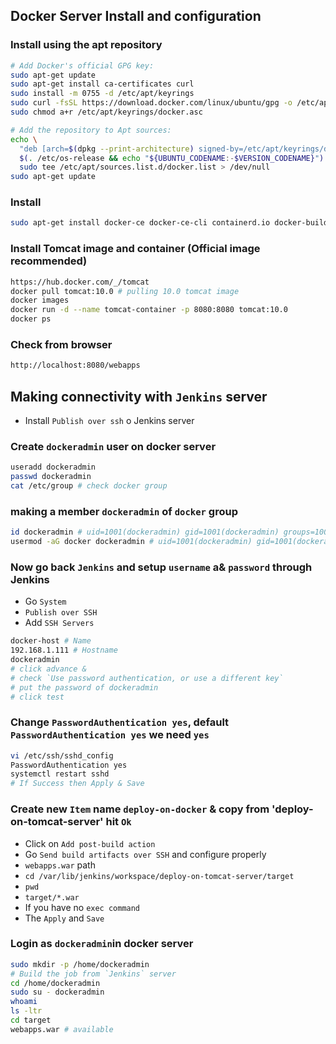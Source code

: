 ## Docker Server Install and configuration

### Install using the apt repository

```bash
# Add Docker's official GPG key:
sudo apt-get update
sudo apt-get install ca-certificates curl
sudo install -m 0755 -d /etc/apt/keyrings
sudo curl -fsSL https://download.docker.com/linux/ubuntu/gpg -o /etc/apt/keyrings/docker.asc
sudo chmod a+r /etc/apt/keyrings/docker.asc

# Add the repository to Apt sources:
echo \
  "deb [arch=$(dpkg --print-architecture) signed-by=/etc/apt/keyrings/docker.asc] https://download.docker.com/linux/ubuntu \
  $(. /etc/os-release && echo "${UBUNTU_CODENAME:-$VERSION_CODENAME}") stable" | \
  sudo tee /etc/apt/sources.list.d/docker.list > /dev/null
sudo apt-get update
```

### Install

```bash
sudo apt-get install docker-ce docker-ce-cli containerd.io docker-buildx-plugin docker-compose-plugin
```

### Install Tomcat image and container (Official image recommended)

```bash
https://hub.docker.com/_/tomcat
docker pull tomcat:10.0 # pulling 10.0 tomcat image
docker images
docker run -d --name tomcat-container -p 8080:8080 tomcat:10.0
docker ps
```

### Check from browser

```bash
http://localhost:8080/webapps
```

## Making connectivity with `Jenkins` server

- Install `Publish over ssh` o Jenkins server

### Create `dockeradmin` user on docker server

```bash
useradd dockeradmin
passwd dockeradmin
cat /etc/group # check docker group
```

### making a member `dockeradmin` of `docker` group

```bash
id dockeradmin # uid=1001(dockeradmin) gid=1001(dockeradmin) groups=1001(dockeradmin)
usermod -aG docker dockeradmin # uid=1001(dockeradmin) gid=1001(dockeradmin) groups=1001(dockeradmin),988(docker)
```

### Now go back `Jenkins` and setup `username` a& `password` through Jenkins

- Go `System`
- `Publish over SSH`
- Add `SSH Servers`

```bash
docker-host # Name
192.168.1.111 # Hostname
dockeradmin
# click advance &
# check `Use password authentication, or use a different key`
# put the password of dockeradmin
# click test
```

### Change `PasswordAuthentication yes`, default `PasswordAuthentication yes` we need `yes`

```bash
vi /etc/ssh/sshd_config
PasswordAuthentication yes
systemctl restart sshd
# If Success then Apply & Save
```

### Create new `Item` name `deploy-on-docker` & copy from 'deploy-on-tomcat-server' hit `Ok`

- Click on `Add post-build action`
- Go `Send build artifacts over SSH` and configure properly
- `webapps.war` path
- `cd /var/lib/jenkins/workspace/deploy-on-tomcat-server/target`
- `pwd`
- `target/*.war`
- If you have no `exec command`
- The `Apply` and `Save`

### Login as `dockeradmin`in docker server

```bash
sudo mkdir -p /home/dockeradmin
# Build the job from `Jenkins` server
cd /home/dockeradmin
sudo su - dockeradmin
whoami
ls -ltr
cd target
webapps.war # available
```
